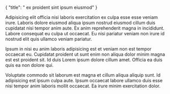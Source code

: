 {
  "title": " ex proident sint ipsum eiusmod"
}

Adipisicing elit officia nisi laboris exercitation ex culpa esse esse veniam irure. Laboris dolore eiusmod aliqua ipsum nostrud eiusmod cillum duis cupidatat nisi tempor anim aute. Ex anim reprehenderit magna in incididunt. Labore consequat eu culpa ut occaecat. Eu nisi pariatur veniam non irure id nostrud elit quis ullamco veniam pariatur.

Ipsum in nisi eu anim laboris adipisicing est et veniam non est tempor occaecat eu. Cupidatat proident ut sunt enim non aliqua dolor minim magna est est proident sit. Id duis Lorem ipsum dolore cillum amet. Officia ea duis quis ea non dolore qui.

Voluptate commodo sit laborum est magna et cillum aliqua aliquip sunt. Id adipisicing est ipsum culpa aute. Ipsum occaecat labore ullamco duis esse nisi tempor anim laboris mollit occaecat. Ea irure minim exercitation dolor.